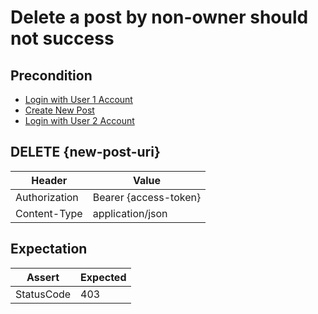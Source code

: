 # Delete a post by non-owner should not success

## Precondition

* [Login with User 1 Account](../common/login-with-user-1.md)
* [Create New Post](../common/create-new-post.md)
* [Login with User 2 Account](../common/login-with-user-2.md)

## DELETE {new-post-uri}

| Header | Value |
| - | - |
| Authorization | Bearer {access-token} |
| Content-Type | application/json |

## Expectation

| Assert | Expected |
| - | - |
| StatusCode | 403 |

